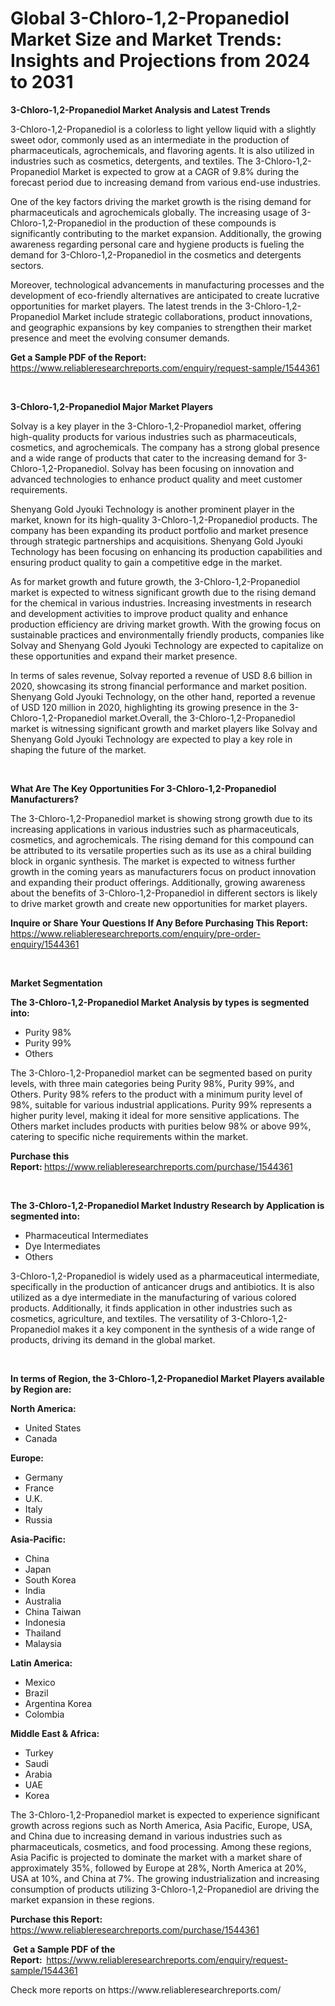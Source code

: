 <p><h1>Global 3-Chloro-1,2-Propanediol Market Size and Market Trends: Insights and Projections from 2024 to 2031</h1></p><p><strong>3-Chloro-1,2-Propanediol Market Analysis and Latest Trends</strong></p>
<p><p>3-Chloro-1,2-Propanediol is a colorless to light yellow liquid with a slightly sweet odor, commonly used as an intermediate in the production of pharmaceuticals, agrochemicals, and flavoring agents. It is also utilized in industries such as cosmetics, detergents, and textiles. The 3-Chloro-1,2-Propanediol Market is expected to grow at a CAGR of 9.8% during the forecast period due to increasing demand from various end-use industries. </p><p>One of the key factors driving the market growth is the rising demand for pharmaceuticals and agrochemicals globally. The increasing usage of 3-Chloro-1,2-Propanediol in the production of these compounds is significantly contributing to the market expansion. Additionally, the growing awareness regarding personal care and hygiene products is fueling the demand for 3-Chloro-1,2-Propanediol in the cosmetics and detergents sectors.</p><p>Moreover, technological advancements in manufacturing processes and the development of eco-friendly alternatives are anticipated to create lucrative opportunities for market players. The latest trends in the 3-Chloro-1,2-Propanediol Market include strategic collaborations, product innovations, and geographic expansions by key companies to strengthen their market presence and meet the evolving consumer demands.</p></p>
<p><strong>Get a Sample PDF of the Report:&nbsp;</strong> <a href="https://www.reliableresearchreports.com/enquiry/request-sample/1544361">https://www.reliableresearchreports.com/enquiry/request-sample/1544361</a></p>
<p>&nbsp;</p>
<p><strong>3-Chloro-1,2-Propanediol Major Market Players</strong></p>
<p><p>Solvay is a key player in the 3-Chloro-1,2-Propanediol market, offering high-quality products for various industries such as pharmaceuticals, cosmetics, and agrochemicals. The company has a strong global presence and a wide range of products that cater to the increasing demand for 3-Chloro-1,2-Propanediol. Solvay has been focusing on innovation and advanced technologies to enhance product quality and meet customer requirements.</p><p>Shenyang Gold Jyouki Technology is another prominent player in the market, known for its high-quality 3-Chloro-1,2-Propanediol products. The company has been expanding its product portfolio and market presence through strategic partnerships and acquisitions. Shenyang Gold Jyouki Technology has been focusing on enhancing its production capabilities and ensuring product quality to gain a competitive edge in the market.</p><p>As for market growth and future growth, the 3-Chloro-1,2-Propanediol market is expected to witness significant growth due to the rising demand for the chemical in various industries. Increasing investments in research and development activities to improve product quality and enhance production efficiency are driving market growth. With the growing focus on sustainable practices and environmentally friendly products, companies like Solvay and Shenyang Gold Jyouki Technology are expected to capitalize on these opportunities and expand their market presence.</p><p>In terms of sales revenue, Solvay reported a revenue of USD 8.6 billion in 2020, showcasing its strong financial performance and market position. Shenyang Gold Jyouki Technology, on the other hand, reported a revenue of USD 120 million in 2020, highlighting its growing presence in the 3-Chloro-1,2-Propanediol market.Overall, the 3-Chloro-1,2-Propanediol market is witnessing significant growth and market players like Solvay and Shenyang Gold Jyouki Technology are expected to play a key role in shaping the future of the market.</p></p>
<p>&nbsp;</p>
<p><strong>What Are The Key Opportunities For 3-Chloro-1,2-Propanediol Manufacturers?</strong></p>
<p><p>The 3-Chloro-1,2-Propanediol market is showing strong growth due to its increasing applications in various industries such as pharmaceuticals, cosmetics, and agrochemicals. The rising demand for this compound can be attributed to its versatile properties such as its use as a chiral building block in organic synthesis. The market is expected to witness further growth in the coming years as manufacturers focus on product innovation and expanding their product offerings. Additionally, growing awareness about the benefits of 3-Chloro-1,2-Propanediol in different sectors is likely to drive market growth and create new opportunities for market players.</p></p>
<p><strong>Inquire or Share Your Questions If Any Before Purchasing This Report:</strong> <a href="https://www.reliableresearchreports.com/enquiry/pre-order-enquiry/1544361">https://www.reliableresearchreports.com/enquiry/pre-order-enquiry/1544361</a></p>
<p>&nbsp;</p>
<p><strong>Market Segmentation</strong></p>
<p><strong>The 3-Chloro-1,2-Propanediol Market Analysis by types is segmented into:</strong></p>
<p><ul><li>Purity 98%</li><li>Purity 99%</li><li>Others</li></ul></p>
<p><p>The 3-Chloro-1,2-Propanediol market can be segmented based on purity levels, with three main categories being Purity 98%, Purity 99%, and Others. Purity 98% refers to the product with a minimum purity level of 98%, suitable for various industrial applications. Purity 99% represents a higher purity level, making it ideal for more sensitive applications. The Others market includes products with purities below 98% or above 99%, catering to specific niche requirements within the market.</p></p>
<p><strong>Purchase this Report:&nbsp;</strong><a href="https://www.reliableresearchreports.com/purchase/1544361">https://www.reliableresearchreports.com/purchase/1544361</a></p>
<p>&nbsp;</p>
<p><strong>The 3-Chloro-1,2-Propanediol Market Industry Research by Application is segmented into:</strong></p>
<p><ul><li>Pharmaceutical Intermediates</li><li>Dye Intermediates</li><li>Others</li></ul></p>
<p><p>3-Chloro-1,2-Propanediol is widely used as a pharmaceutical intermediate, specifically in the production of anticancer drugs and antibiotics. It is also utilized as a dye intermediate in the manufacturing of various colored products. Additionally, it finds application in other industries such as cosmetics, agriculture, and textiles. The versatility of 3-Chloro-1,2-Propanediol makes it a key component in the synthesis of a wide range of products, driving its demand in the global market.</p></p>
<p>&nbsp;</p>
<p><strong>In terms of Region, the 3-Chloro-1,2-Propanediol Market Players available by Region are:</strong></p>
<p>
    <p> <strong> North America: </strong>
        <ul>
            <li>United States</li>
            <li>Canada</li>
        </ul>
        </p> 
    <p> <strong> Europe: </strong>
        <ul>
            <li>Germany</li>
            <li>France</li>
            <li>U.K.</li>
            <li>Italy</li>
            <li>Russia</li>
        </ul>
        </p> 
    <p> <strong> Asia-Pacific: </strong>
        <ul>
            <li>China</li>
            <li>Japan</li>
            <li>South Korea</li>
            <li>India</li>
            <li>Australia</li>
            <li>China Taiwan</li>
            <li>Indonesia</li>
            <li>Thailand</li>
            <li>Malaysia</li>
        </ul>
        </p> 
    <p> <strong> Latin America: </strong>
        <ul>
            <li>Mexico</li>
            <li>Brazil</li>
            <li>Argentina Korea</li>
            <li>Colombia</li>
        </ul>
        </p> 
    <p> <strong> Middle East & Africa: </strong>
        <ul>
            <li>Turkey</li>
            <li>Saudi</li>
            <li>Arabia</li>
            <li>UAE</li>
            <li>Korea</li>
        </ul>
    </p>
    </p>
<p><p>The 3-Chloro-1,2-Propanediol market is expected to experience significant growth across regions such as North America, Asia Pacific, Europe, USA, and China due to increasing demand in various industries such as pharmaceuticals, cosmetics, and food processing. Among these regions, Asia Pacific is projected to dominate the market with a market share of approximately 35%, followed by Europe at 28%, North America at 20%, USA at 10%, and China at 7%. The growing industrialization and increasing consumption of products utilizing 3-Chloro-1,2-Propanediol are driving the market expansion in these regions.</p></p>
<p><strong>Purchase this Report: </strong><a href="https://www.reliableresearchreports.com/purchase/1544361">https://www.reliableresearchreports.com/purchase/1544361</a></p>
<p>&nbsp;<strong>Get a Sample PDF of the Report:&nbsp;&nbsp;</strong><a href="https://www.reliableresearchreports.com/enquiry/request-sample/1544361">https://www.reliableresearchreports.com/enquiry/request-sample/1544361</a></p>
<p><strong></strong></p>
<p>Check more reports on https://www.reliableresearchreports.com/</p>